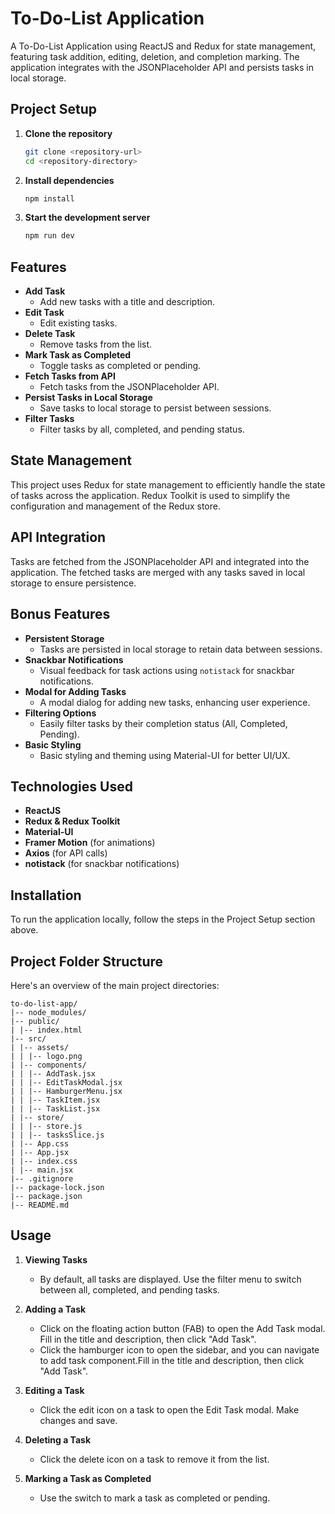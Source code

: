 # To-Do-List Application

A To-Do-List Application using ReactJS and Redux for state management, featuring task addition, editing, deletion, and completion marking. The application integrates with the JSONPlaceholder API and persists tasks in local storage.

## Project Setup

1. **Clone the repository**
   ```bash
   git clone <repository-url>
   cd <repository-directory>
   ```

2. **Install dependencies**
   ```bash
   npm install
   ```

3. **Start the development server**
   ```bash
   npm run dev
   ```

## Features

- **Add Task**
  - Add new tasks with a title and description.
- **Edit Task**
  - Edit existing tasks.
- **Delete Task**
  - Remove tasks from the list.
- **Mark Task as Completed**
  - Toggle tasks as completed or pending.
- **Fetch Tasks from API**
  - Fetch tasks from the JSONPlaceholder API.
- **Persist Tasks in Local Storage**
  - Save tasks to local storage to persist between sessions.
- **Filter Tasks**
  - Filter tasks by all, completed, and pending status.

## State Management

This project uses Redux for state management to efficiently handle the state of tasks across the application. Redux Toolkit is used to simplify the configuration and management of the Redux store.

## API Integration

Tasks are fetched from the JSONPlaceholder API and integrated into the application. The fetched tasks are merged with any tasks saved in local storage to ensure persistence.

## Bonus Features

- **Persistent Storage**
  - Tasks are persisted in local storage to retain data between sessions.
- **Snackbar Notifications**
  - Visual feedback for task actions using `notistack` for snackbar notifications.
- **Modal for Adding Tasks**
  - A modal dialog for adding new tasks, enhancing user experience.
- **Filtering Options**
  - Easily filter tasks by their completion status (All, Completed, Pending).
- **Basic Styling**
  - Basic styling and theming using Material-UI for better UI/UX.

## Technologies Used

- **ReactJS**
- **Redux & Redux Toolkit**
- **Material-UI**
- **Framer Motion** (for animations)
- **Axios** (for API calls)
- **notistack** (for snackbar notifications)

## Installation

To run the application locally, follow the steps in the Project Setup section above.


## Project Folder Structure

Here's an overview of the main project directories:
```
to-do-list-app/
|-- node_modules/
|-- public/
| |-- index.html
|-- src/
| |-- assets/
| | |-- logo.png
| |-- components/
| | |-- AddTask.jsx
| | |-- EditTaskModal.jsx
| | |-- HamburgerMenu.jsx
| | |-- TaskItem.jsx
| | |-- TaskList.jsx
| |-- store/
| | |-- store.js
| | |-- tasksSlice.js
| |-- App.css
| |-- App.jsx
| |-- index.css
| |-- main.jsx
|-- .gitignore
|-- package-lock.json
|-- package.json
|-- README.md
```


## Usage

1. **Viewing Tasks**
   - By default, all tasks are displayed. Use the filter menu to switch between all, completed, and pending tasks.

2. **Adding a Task**
   - Click on the floating action button (FAB) to open the Add Task modal. Fill in the title and description, then click "Add Task".
   - Click the hamburger icon to open the sidebar, and you can navigate to add task component.Fill in the title and description, then click "Add Task".
3. **Editing a Task**
   - Click the edit icon on a task to open the Edit Task modal. Make changes and save.

4. **Deleting a Task**
   - Click the delete icon on a task to remove it from the list.

5. **Marking a Task as Completed**
   - Use the switch to mark a task as completed or pending.

